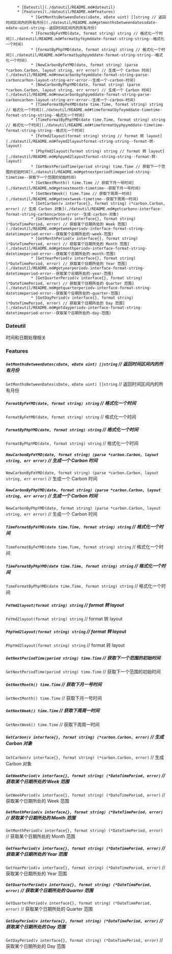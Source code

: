 <!--ts-->
         * [Dateutil](./dateutil/README.md#dateutil)
         * [Features](./dateutil/README.md#features)
               * [GetMonthsBetweenDates(sDate, eDate uint) []string // 返回时间区间内的所有月份](./dateutil/README.md#getmonthsbetweendatessdate-edate-uint-string--返回时间区间内的所有月份)
               * [FormatByFeYMD(date, format string) string // 格式化一个时间](./dateutil/README.md#formatbyfeymddate-format-string-string--格式化一个时间)
               * [FormatByPhpYMD(date, format string) string // 格式化一个时间](./dateutil/README.md#formatbyphpymddate-format-string-string--格式化一个时间)
               * [NewCarbonByFeYMD(date, format string) (parse *carbon.Carbon, layout string, err error) // 生成一个 Carbon 时间](./dateutil/README.md#newcarbonbyfeymddate-format-string-parse-carboncarbon-layout-string-err-error--生成一个-carbon-时间)
               * [NewCarbonByPhpYMD(date, format string) (parse *carbon.Carbon, layout string, err error) // 生成一个 Carbon 时间](./dateutil/README.md#newcarbonbyphpymddate-format-string-parse-carboncarbon-layout-string-err-error--生成一个-carbon-时间)
               * [TimeFormatByFeYMD(date time.Time, format string) string // 格式化一个时间](./dateutil/README.md#timeformatbyfeymddate-timetime-format-string-string--格式化一个时间)
               * [TimeFormatByPhpYMD(date time.Time, format string) string // 格式化一个时间](./dateutil/README.md#timeformatbyphpymddate-timetime-format-string-string--格式化一个时间)
               * [FeYmd2layout(format string) string // format 转 layout](./dateutil/README.md#feymd2layoutformat-string-string--format-转-layout)
               * [PhpYmd2layout(format string) string // format 转 layout](./dateutil/README.md#phpymd2layoutformat-string-string--format-转-layout)
               * [GetNextPeriodTime(period string) time.Time // 获取下一个范围的初始时间](./dateutil/README.md#getnextperiodtimeperiod-string-timetime--获取下一个范围的初始时间)
               * [GetNextMonth() time.Time // 获取下月一号时间](./dateutil/README.md#getnextmonth-timetime--获取下月一号时间)
               * [GetNextWeek() time.Time // 获取下周周一时间](./dateutil/README.md#getnextweek-timetime--获取下周周一时间)
               * [GetCarbon(v interface{}, format string) (*carbon.Carbon, error) // 生成 Carbon 对象](./dateutil/README.md#getcarbonv-interface-format-string-carboncarbon-error--生成-carbon-对象)
               * [GetWeekPeriod(v interface{}, format string) (*DateTimePeriod, error) // 获取某个日期所处的 Week 范围](./dateutil/README.md#getweekperiodv-interface-format-string-datetimeperiod-error--获取某个日期所处的-week-范围)
               * [GetMonthPeriod(v interface{}, format string) (*DateTimePeriod, error) // 获取某个日期所处的 Month 范围](./dateutil/README.md#getmonthperiodv-interface-format-string-datetimeperiod-error--获取某个日期所处的-month-范围)
               * [GetYearPeriod(v interface{}, format string) (*DateTimePeriod, error) // 获取某个日期所处的 Year 范围](./dateutil/README.md#getyearperiodv-interface-format-string-datetimeperiod-error--获取某个日期所处的-year-范围)
               * [GetQuarterPeriod(v interface{}, format string) (*DateTimePeriod, error) // 获取某个日期所处的 Quarter 范围](./dateutil/README.md#getquarterperiodv-interface-format-string-datetimeperiod-error--获取某个日期所处的-quarter-范围)
               * [GetDayPeriod(v interface{}, format string) (*DateTimePeriod, error) // 获取某个日期所处的 Day 范围](./dateutil/README.md#getdayperiodv-interface-format-string-datetimeperiod-error--获取某个日期所处的-day-范围)

<!-- Added by: runner, at: Sat Apr 10 11:09:59 UTC 2021 -->

<!--te-->
### Dateutil

时间和日期处理相关

### Features

##### `GetMonthsBetweenDates(sDate, eDate uint) []string` // 返回时间区间内的所有月份

`GetMonthsBetweenDates(sDate, eDate uint) []string` // 返回时间区间内的所有月份

##### `FormatByFeYMD(date, format string) string` // 格式化一个时间

`FormatByFeYMD(date, format string) string` // 格式化一个时间

##### `FormatByPhpYMD(date, format string) string` // 格式化一个时间

`FormatByPhpYMD(date, format string) string` // 格式化一个时间

##### `NewCarbonByFeYMD(date, format string) (parse *carbon.Carbon, layout string, err error)` // 生成一个 Carbon 时间

`NewCarbonByFeYMD(date, format string) (parse *carbon.Carbon, layout string, err error)` // 生成一个 Carbon 时间

##### `NewCarbonByPhpYMD(date, format string) (parse *carbon.Carbon, layout string, err error)` // 生成一个 Carbon 时间

`NewCarbonByPhpYMD(date, format string) (parse *carbon.Carbon, layout string, err error)` // 生成一个 Carbon 时间

##### `TimeFormatByFeYMD(date time.Time, format string) string` // 格式化一个时间

`TimeFormatByFeYMD(date time.Time, format string) string` // 格式化一个时间

##### `TimeFormatByPhpYMD(date time.Time, format string) string` // 格式化一个时间

`TimeFormatByPhpYMD(date time.Time, format string) string` // 格式化一个时间

##### `FeYmd2layout(format string) string` // format 转 layout

`FeYmd2layout(format string) string` // format 转 layout

##### `PhpYmd2layout(format string) string` // format 转 layout

`PhpYmd2layout(format string) string` // format 转 layout

##### `GetNextPeriodTime(period string) time.Time` // 获取下一个范围的初始时间

`GetNextPeriodTime(period string) time.Time` // 获取下一个范围的初始时间

##### `GetNextMonth() time.Time` // 获取下月一号时间

`GetNextMonth() time.Time` // 获取下月一号时间

##### `GetNextWeek() time.Time` // 获取下周周一时间

`GetNextWeek() time.Time` // 获取下周周一时间

##### `GetCarbon(v interface{}, format string) (*carbon.Carbon, error)` // 生成 Carbon 对象

`GetCarbon(v interface{}, format string) (*carbon.Carbon, error)` // 生成 Carbon 对象

##### `GetWeekPeriod(v interface{}, format string) (*DateTimePeriod, error)` // 获取某个日期所处的 Week 范围

`GetWeekPeriod(v interface{}, format string) (*DateTimePeriod, error)` // 获取某个日期所处的 Week 范围

##### `GetMonthPeriod(v interface{}, format string) (*DateTimePeriod, error)` // 获取某个日期所处的 Month 范围

`GetMonthPeriod(v interface{}, format string) (*DateTimePeriod, error)` // 获取某个日期所处的 Month 范围

##### `GetYearPeriod(v interface{}, format string) (*DateTimePeriod, error)` // 获取某个日期所处的 Year 范围

`GetYearPeriod(v interface{}, format string) (*DateTimePeriod, error)` // 获取某个日期所处的 Year 范围

##### `GetQuarterPeriod(v interface{}, format string) (*DateTimePeriod, error)` // 获取某个日期所处的 Quarter 范围

`GetQuarterPeriod(v interface{}, format string) (*DateTimePeriod, error)` // 获取某个日期所处的 Quarter 范围

##### `GetDayPeriod(v interface{}, format string) (*DateTimePeriod, error)` // 获取某个日期所处的 Day 范围

`GetDayPeriod(v interface{}, format string) (*DateTimePeriod, error)` // 获取某个日期所处的 Day 范围
